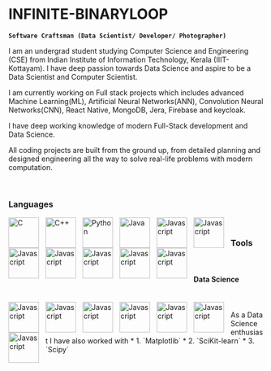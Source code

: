 # INFINITE-BINARYLOOP

**`Software Craftsman (Data Scientist/ Developer/ Photographer)`**

I am an undergrad student studying Computer Science and Engineering (CSE) from Indian Institute of Information Technology, Kerala (IIIT-Kottayam). I have deep passion towards Data Science and aspire to be a Data Scientist and Computer Scientist. 

I am currently working on Full stack projects which includes advanced Machine Learning(ML), Artificial Neural Networks(ANN), Convolution Neural Networks(CNN), React Native, MongoDB, Jera, Firebase and keycloak.

I have deep working knowledge of modern Full-Stack development and Data Science.

All coding projects are built from the ground up, from detailed planning and designed engineering all the way to solve real-life problems with modern computation. 

<br/>

 ### Languages

 <img align="left" alt="C" width="60px" style="padding-right:10px;" src="https://cdn.jsdelivr.net/gh/devicons/devicon/icons/c/c-original.svg"/>

<img align="left" alt="C++" width="60px" style="padding-right:10px;" src="https://cdn.jsdelivr.net/gh/devicons/devicon/icons/cplusplus/cplusplus-original.svg"/>

<img align="left" alt="Python" width="60px" style="padding-right:10px;" src="https://cdn.jsdelivr.net/gh/devicons/devicon/icons/python/python-original.svg" />

<img align="left" alt="Java" width="60px" style="padding-right:10px;" src="https://cdn.jsdelivr.net/gh/devicons/devicon/icons/java/java-original.svg" />
 
<img align="left" alt="Javascript" width="60px" style="padding-right:10px;" src="https://cdn.jsdelivr.net/gh/devicons/devicon/icons/javascript/javascript-original.svg" />


<img align="left" alt="Javascript" width="60px" style="padding-right:10px;" src="https://cdn.jsdelivr.net/gh/devicons/devicon/icons/typescript/typescript-original.svg" />
          

<img align="left" alt="Javascript" width="60px" style="padding-right:10px;" src="https://cdn.jsdelivr.net/gh/devicons/devicon/icons/dart/dart-original.svg" />

<img align="left" alt="Javascript" width="60px" style="padding-right:10px;" src="https://cdn.jsdelivr.net/gh/devicons/devicon/icons/html5/html5-original.svg" />

<img align="left" alt="Javascript" width="60px" style="padding-right:10px;" src="https://cdn.jsdelivr.net/gh/devicons/devicon/icons/css3/css3-original.svg" />

<img align="left" alt="Javascript" width="60px" style="padding-right:10px;" src="https://cdn.jsdelivr.net/gh/devicons/devicon/icons/bash/bash-original.svg" />


<img align="left" alt="Javascript" width="60px" style="padding-right:10px;" src="https://cdn.jsdelivr.net/gh/devicons/devicon/icons/typescript/typescript-original.svg" />  


<br/>          

### Tools

<br/>

#### Data Science

<br/>

<img align="left" alt="Javascript" width="60px" style="padding-right:10px;" src="https://cdn.jsdelivr.net/gh/devicons/devicon/icons/tensorflow/tensorflow-original.svg" />


<img align="left" alt="Javascript" width="60px" style="padding-right:10px;" src="https://cdn.jsdelivr.net/gh/devicons/devicon/icons/pytorch/pytorch-original.svg" />


<img align="left" alt="Javascript" width="60px" style="padding-right:10px;" src="https://cdn.jsdelivr.net/gh/devicons/devicon/icons/numpy/numpy-original.svg" />


<img align="left" alt="Javascript" width="60px" style="padding-right:10px;" src="https://cdn.jsdelivr.net/gh/devicons/devicon/icons/pandas/pandas-original.svg" />


<img align="left" alt="Javascript" width="60px" style="padding-right:10px;" src="https://cdn.jsdelivr.net/gh/devicons/devicon/icons/rstudio/rstudio-original.svg" />


<img align="left" alt="Javascript" width="60px" style="padding-right:10px;" src="https://cdn.jsdelivr.net/gh/devicons/devicon/icons/matlab/matlab-original.svg" />


<img align="left" alt="Javascript" width="60px" style="padding-right:10px;" src="https://cdn.jsdelivr.net/gh/devicons/devicon/icons/jupyter/jupyter-original-wordmark.svg" />

<br/>          
As a Data Science enthusiast I have also worked with
* 1. `Matplotlib` 
* 2. `SciKit-learn`
* 3. `Scipy`




          
          
          


          


          
          







